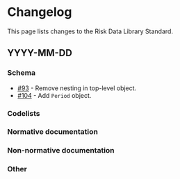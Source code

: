 # Changelog

This page lists changes to the Risk Data Library Standard.

## YYYY-MM-DD

### Schema

- [#93](https://github.com/GFDRR/rdl-standard/pull/93) - Remove nesting in top-level object.
- [#104](https://github.com/GFDRR/rdl-standard/pull/104) - Add `Period` object.

### Codelists

### Normative documentation

### Non-normative documentation

### Other
